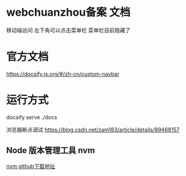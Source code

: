 <!--
 * @Author: lcz
 * @Date: 2021-03-11 15:38:17
 * @LastEditTime: 2022-07-13 14:10:31
 * @LastEditors: lcz
 * @Description: In User Settings Edit
 * @FilePath: \lcz_document\docs\README.md
-->
# webchuanzhou备案 文档

移动端访问 左下角可以点击菜单栏
菜单栏目前隐藏了

# 官方文档
https://docsify.js.org/#/zh-cn/custom-navbar

# 运行方式
docsify serve ./docs
> 
浏览器断点调试
https://blog.csdn.net/zam183/article/details/89468157

## Node 版本管理工具 nvm
[nvm github下载地址](https://github.com/coreybutler/nvm-windows/releases)